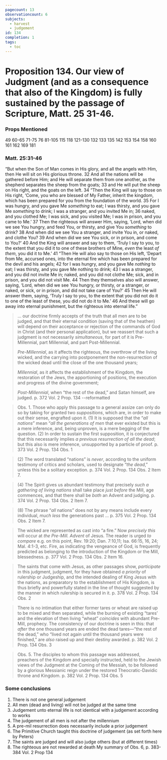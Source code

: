 ```yaml
---
pagecount: 13
observationcount: 6
subjects:
  - harvest
  - judgement
id: 134
completion: 1
tags:
  - toc
---
```

# Proposition 134. Our view of Judgment (and as a consequence that also of the Kingdom) is fully sustained by the passage of Scripture, Matt. 25 31-46.

### Props Mentioned
49 60-65 71-75 76 81-105 115 118 121-130 132 133 135 142 153 154 158 160 161 162 169 181
### Matt. 25:31-46
“But when the Son of Man comes in His glory, and all the angels with Him, then He will sit on His glorious throne. 32 And all the nations will be gathered before Him; and He will separate them from one another, as the shepherd separates the sheep from the goats; 33 and He will put the sheep on His right, and the goats on the left. 34 “Then the King will say to those on His right, ‘Come, you who are blessed of My Father, inherit the kingdom, which has been prepared for you from the foundation of the world. 35 For I was hungry, and you gave Me _something_ to eat; I was thirsty, and you gave Me _something_ to drink; I was a stranger, and you invited Me in; 36 naked, and you clothed Me; I was sick, and you visited Me; I was in prison, and you came to Me.’ 37 Then the righteous will answer Him, saying, ‘Lord, when did we see You hungry, and feed You, or thirsty, and give You _something_ to drink? 38 And when did we see You a stranger, and invite You in, or naked, and clothe You? 39 And when did we see You sick, or in prison, and come to You?’ 40 And the King will answer and say to them, ‘Truly I say to you, to the extent that you did it to one of these brothers of Mine, _even_ the least _of them_, you did it to Me.’ 41 “Then He will also say to those on His left, ‘Depart from Me, accursed ones, into the eternal fire which has been prepared for the devil and his angels; 42 for I was hungry, and you gave Me _nothing_ to eat; I was thirsty, and you gave Me nothing to drink; 43 I was a stranger, and you did not invite Me in; naked, and you did not clothe Me; sick, and in prison, and you did not visit Me. 44 Then they themselves also will answer, saying, ‘Lord, when did we see You hungry, or thirsty, or a stranger, or naked, or sick, or in prison, and did not take care of You?’ 45 Then He will answer them, saying, ‘Truly I say to you, to the extent that you did not do it to one of the least of these, you did not do it to Me.’ 46 And these will go away into eternal punishment, but the righteous into eternal life.”

>... our doctrine firmly accepts of the truth that all men are to be judged, and that their eternal condition (saving that of the heathen) will depend on their acceptance or rejection of the commands of God in Christ (and their personal application), but we reassert that such a judgment is not necessarily *simultaneous*, for part of it is Pre-Millennial, part Millennial, and part Post-Millennial.
>
>*Pre-Millennial*, 
>as it affects the righteous, the overthrow of the living wicked, and the carrying into postponement the non-resurrection of the wicked dead until the close of the one thousand years; 
>
>*Millennial*, 
>as it affects the establishment of the Kingdom, the restoration of the Jews, the apportioning of positions, the execution and progress of the divine government; 
>
>*Post-Millennial*, 
>when “the rest of the dead,” and Satan himself, are judged.
>p. 372 Vol. 2 Prop. 134 --reformatted

>Obs. 1. Those who apply this passage to a general assize can only do so by taking for granted two *suppositions*, which are, in order to make out their sense, engrafted upon it. (1) It is supposed that the “*all nations*” mean “*all the generations of men* that ever existed but this is a mere inference, and, being unproven, is a mere begging of the question. (2) In order to sustain the first supposition, it is conjectured that this necessarily implies *a previous resurrection of all the dead*; but this also is mere inference, unsupported by a particle of proof.
>p. 373 Vol. 2 Prop. 134 Obs. 1

>(2) The word translated “nations” is *never*, according to the uniform testimony of critics and scholars, used to designate “*the dead*,” unless this be a solitary exception.
>p. 374 Vol. 2 Prop. 134 Obs. 2 Item 7.

>(4) The Spirit gives us abundant testimony that precisely *such a gathering of living nations* shall take place *just before* the Mill, age commences, and that there shall be *both* an Advent and judging.
>p. 374 Vol. 2 Prop. 134 Obs. 2 Item 7.

>(8) The phrase “*all* nations” does not by any means include every individual, *much less* the generations past ...
>p. 375 Vol. 2 Prop. 134 Obs. 2 Item 7.

>The wicked are represented as cast into “a fire.” Now *precisely this* will occur at *the Pre-Mill. Advent* of Jesus. The reader is urged *to compare* e.g. on this point, Rev. 19:20; Dan. 7:10,11; Isa. 66:15, 16, 24; Mal. 4:1-3, etc. Fire, as indicating the vengeance of God, is frequently predicted as belonging to the introduction of the Kingdom or the Mill, blessedness.
>p. 377 Vol. 2 Prop. 134 Obs. 2 Item 16.

>The saints that come with Jesus, as other passages show, *participate* in this judgment, judgment, for they have obtained *a priority* of rulership or Judgeship, and the intended dealing of King Jesus with the nations, as preparatory to the establishment of His Kingdom, is thus briefly and powerfully stated in the line of thought suggested by the manner in which rulership is secured in it.
>p. 378 Vol. 2 Prop. 134 Obs. 2

>There is no intimation that either former tares or wheat are raised up to be mixed and then separated, while the burning of existing “tares’ and the elevation of then living “wheat” *coincides* with abundant Pre-Mill, prophecy. The consistency of our doctrine is seen in this: that *after* the one thousand years are ended the dead tares—“the rest of the dead,” who “lived not again until the thousand years were finished,” are *also* raised up and their destiny awarded.
>p. 382 Vol. 2 Prop. 134 Obs. 3

>Obs. 5. The disciples to whom this passage was addressed, preachers of the Kingdom and specially instructed, held to the Jewish views of the Judgment at the Coming of the Messiah, to be followed by a glorious Messianic reign under the restored Theocratic-Davidic throne and Kingdom.
>p. 382 Vol. 2 Prop. 134 Obs. 5
### Some conclusions 
1. There is not one general judgement
2. All men (dead and living) will not be judged at the same time
3. Judgement unto eternal life is not identical with a judgement according to works
4. The judgement of all men is not after the millennium
5. A pre-mil resurrection does necessarily include a prior judgement
5. The Primitive Church taught this doctrine of judgement (as set forth here by Peters)
6. The saints are judged and will also judge others (but at different times)
7. The righteous are not rewarded at death
My summary of Obs. 6, p. 383-384 Vol. 2 Prop 134